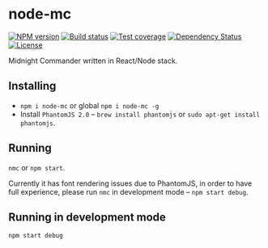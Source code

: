 # node-mc

[![NPM version][npm-image]][npm-url]
[![Build status][travis-image]][travis-url]
[![Test coverage][coveralls-image]][coveralls-url]
[![Dependency Status][david-image]][david-url]
[![License][license-image]][license-url]

Midnight Commander written in React/Node stack.

## Installing

 - `npm i node-mc` or global `npm i node-mc -g`
 - Install `PhantomJS 2.0` – `brew install phantomjs` or `sudo apt-get install phantomjs`.

## Running

`nmc` or `npm start`.

Currently it has font rendering issues due to PhantomJS, in order to have
full experience, please run `nmc` in development mode – `npm start debug`.

## Running in development mode

`npm start debug`

[npm-image]: https://img.shields.io/npm/v/node-mc.svg?style=flat-square
[npm-url]: https://npmjs.org/package/node-mc
[github-tag]: http://img.shields.io/github/tag/azproduction/node-mc.svg?style=flat-square
[github-url]: https://github.com/azproduction/node-mc/tags
[travis-image]: https://img.shields.io/travis/azproduction/node-mc.svg?style=flat-square
[travis-url]: https://travis-ci.org/azproduction/node-mc
[coveralls-image]: https://img.shields.io/coveralls/azproduction/node-mc.svg?style=flat-square
[coveralls-url]: https://coveralls.io/r/azproduction/node-mc
[david-image]: http://img.shields.io/david/azproduction/node-mc.svg?style=flat-square
[david-url]: https://david-dm.org/azproduction/node-mc
[license-image]: http://img.shields.io/npm/l/node-mc.svg?style=flat-square
[license-url]: LICENSE
